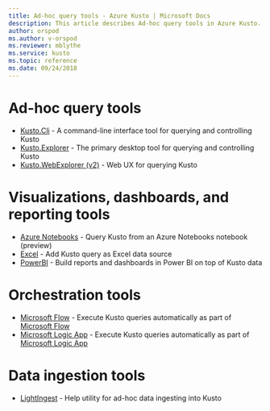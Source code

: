 ```yaml
---
title: Ad-hoc query tools - Azure Kusto | Microsoft Docs
description: This article describes Ad-hoc query tools in Azure Kusto.
author: orspod
ms.author: v-orspod
ms.reviewer: mblythe
ms.service: kusto
ms.topic: reference
ms.date: 09/24/2018
---
```

# Ad-hoc query tools

* [Kusto.Cli](./kusto-cli.md) - A command-line interface tool for querying and controlling Kusto
* [Kusto.Explorer](./kusto-explorer.md) - The primary desktop tool for querying and controlling Kusto
* [Kusto.WebExplorer (v2)](./kusto-webexplorervnext.md) - Web UX for querying Kusto


# Visualizations, dashboards, and reporting tools

* [Azure Notebooks](azurenotebooks.md) - Query Kusto from an Azure Notebooks notebook (preview)
* [Excel](./excel.md) - Add Kusto query as Excel data source
* [PowerBI](./powerbi.md) - Build reports and dashboards in Power BI on top of Kusto data


# Orchestration tools

* [Microsoft Flow](./flow.md) - Execute Kusto queries automatically as part of [Microsoft Flow](https://flow.microsoft.com/)
* [Microsoft Logic App](./logicapps.md) - Execute Kusto queries automatically as part of [Microsoft Logic App](https://docs.microsoft.com/en-us/azure/logic-apps/logic-apps-what-are-logic-apps)


# Data ingestion tools

* [LightIngest](./lightingest.md) - Help utility for ad-hoc data ingesting into Kusto
